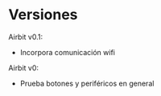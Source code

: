 # Versiones

Airbit v0.1:
* Incorpora comunicación wifi

Airbit v0:
* Prueba botones y periféricos en general
